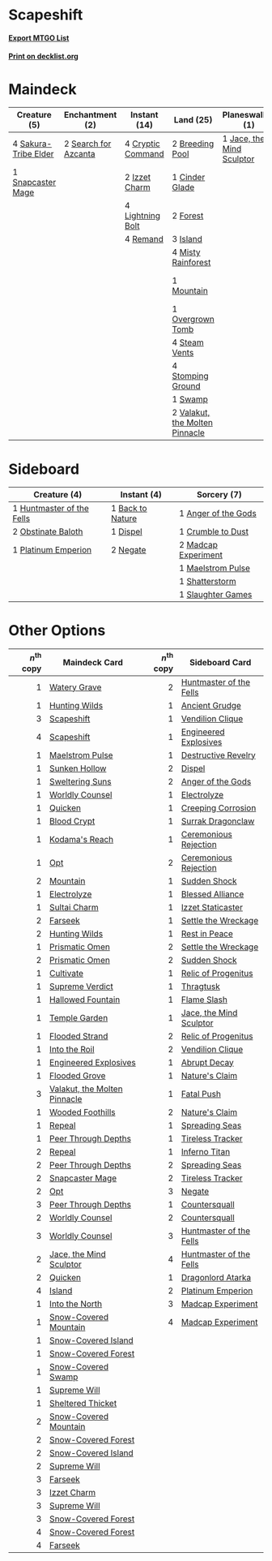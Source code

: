# Scapeshift

#### [Export MTGO List](../collection/Scapeshift/Scapeshift.txt)
#### [Print on decklist.org](http://decklist.org/?deckmain=1%09Anger%20of%20the%20Gods%0A2%09Breeding%20Pool%0A4%09Bring%20to%20Light%0A1%09Cinder%20Glade%0A4%09Cryptic%20Command%0A1%09Damnation%0A1%09Farseek%0A2%09Forest%0A3%09Island%0A2%09Izzet%20Charm%0A1%09Jace,%20the%20Mind%20Sculptor%0A4%09Lightning%20Bolt%0A4%09Misty%20Rainforest%0A1%09Mountain%0A1%09Overgrown%20Tomb%0A4%09Remand%0A4%09Sakura-Tribe%20Elder%0A2%09Scapeshift%0A2%09Search%20for%20Azcanta%0A4%09Search%20for%20Tomorrow%0A1%09Snapcaster%20Mage%0A4%09Steam%20Vents%0A4%09Stomping%20Ground%0A1%09Swamp%0A2%09Valakut,%20the%20Molten%20Pinnacle&deckside=1%09Anger%20of%20the%20Gods%0A1%09Back%20to%20Nature%0A1%09Crumble%20to%20Dust%0A1%09Dispel%0A1%09Huntmaster%20of%20the%20Fells%0A2%09Madcap%20Experiment%0A1%09Maelstrom%20Pulse%0A2%09Negate%0A2%09Obstinate%20Baloth%0A1%09Platinum%20Emperion%0A1%09Shatterstorm%0A1%09Slaughter%20Games)
# Maindeck

|                                         Creature (5)                                          |                                        Enchantment (2)                                        |                                        Instant (14)                                        |                                                Land (25)                                                |                                          Planeswalker (1)                                          |                                          Sorcery (13)                                          |
|-----------------------------------------------------------------------------------------------|-----------------------------------------------------------------------------------------------|--------------------------------------------------------------------------------------------|---------------------------------------------------------------------------------------------------------|----------------------------------------------------------------------------------------------------|------------------------------------------------------------------------------------------------|
|4 [Sakura-Tribe Elder](http://gatherer.wizards.com/Pages/Card/Details.aspx?multiverseid=382351)|2 [Search for Azcanta](http://gatherer.wizards.com/Pages/Card/Details.aspx?multiverseid=435226)|4 [Cryptic Command](http://gatherer.wizards.com/Pages/Card/Details.aspx?multiverseid=370439)|2 [Breeding Pool](http://gatherer.wizards.com/Pages/Card/Details.aspx?multiverseid=405095)               |1 [Jace, the Mind Sculptor](http://gatherer.wizards.com/Pages/Card/Details.aspx?multiverseid=382979)|1 [Anger of the Gods](http://gatherer.wizards.com/Pages/Card/Details.aspx?multiverseid=438682)  |
|1 [Snapcaster Mage](http://gatherer.wizards.com/Pages/Card/Details.aspx?multiverseid=425875)   |                                                                                               |2 [Izzet Charm](http://gatherer.wizards.com/Pages/Card/Details.aspx?multiverseid=425996)    |1 [Cinder Glade](http://gatherer.wizards.com/Pages/Card/Details.aspx?multiverseid=405097)                |                                                                                                    |4 [Bring to Light](http://gatherer.wizards.com/Pages/Card/Details.aspx?multiverseid=401831)     |
|                                                                                               |                                                                                               |4 [Lightning Bolt](http://gatherer.wizards.com/Pages/Card/Details.aspx?multiverseid=234704) |2 [Forest](http://gatherer.wizards.com/Pages/Card/Details.aspx?multiverseid=439605)                      |                                                                                                    |1 [Damnation](http://gatherer.wizards.com/Pages/Card/Details.aspx?multiverseid=425888)          |
|                                                                                               |                                                                                               |4 [Remand](http://gatherer.wizards.com/Pages/Card/Details.aspx?multiverseid=397881)         |3 [Island](http://gatherer.wizards.com/Pages/Card/Details.aspx?multiverseid=439602)                      |                                                                                                    |1 [Farseek](http://gatherer.wizards.com/Pages/Card/Details.aspx?multiverseid=433081)            |
|                                                                                               |                                                                                               |                                                                                            |4 [Misty Rainforest](http://gatherer.wizards.com/Pages/Card/Details.aspx?multiverseid=426065)            |                                                                                                    |2 [Scapeshift](http://gatherer.wizards.com/Pages/Card/Details.aspx?multiverseid=146593)         |
|                                                                                               |                                                                                               |                                                                                            |1 [Mountain](http://gatherer.wizards.com/Pages/Card/Details.aspx?multiverseid=439604)                    |                                                                                                    |4 [Search for Tomorrow](http://gatherer.wizards.com/Pages/Card/Details.aspx?multiverseid=205408)|
|                                                                                               |                                                                                               |                                                                                            |1 [Overgrown Tomb](http://gatherer.wizards.com/Pages/Card/Details.aspx?multiverseid=405103)              |                                                                                                    |                                                                                                |
|                                                                                               |                                                                                               |                                                                                            |4 [Steam Vents](http://gatherer.wizards.com/Pages/Card/Details.aspx?multiverseid=405109)                 |                                                                                                    |                                                                                                |
|                                                                                               |                                                                                               |                                                                                            |4 [Stomping Ground](http://gatherer.wizards.com/Pages/Card/Details.aspx?multiverseid=405110)             |                                                                                                    |                                                                                                |
|                                                                                               |                                                                                               |                                                                                            |1 [Swamp](http://gatherer.wizards.com/Pages/Card/Details.aspx?multiverseid=439603)                       |                                                                                                    |                                                                                                |
|                                                                                               |                                                                                               |                                                                                            |2 [Valakut, the Molten Pinnacle](http://gatherer.wizards.com/Pages/Card/Details.aspx?multiverseid=190400)|                                                                                                    |                                                                                                |


# Sideboard

|                                            Creature (4)                                            |                                        Instant (4)                                        |                                         Sorcery (7)                                          |
|----------------------------------------------------------------------------------------------------|-------------------------------------------------------------------------------------------|----------------------------------------------------------------------------------------------|
|1 [Huntmaster of the Fells](http://gatherer.wizards.com/Pages/Card/Details.aspx?multiverseid=439333)|1 [Back to Nature](http://gatherer.wizards.com/Pages/Card/Details.aspx?multiverseid=383187)|1 [Anger of the Gods](http://gatherer.wizards.com/Pages/Card/Details.aspx?multiverseid=438682)|
|2 [Obstinate Baloth](http://gatherer.wizards.com/Pages/Card/Details.aspx?multiverseid=438745)       |1 [Dispel](http://gatherer.wizards.com/Pages/Card/Details.aspx?multiverseid=201562)        |1 [Crumble to Dust](http://gatherer.wizards.com/Pages/Card/Details.aspx?multiverseid=401850)  |
|1 [Platinum Emperion](http://gatherer.wizards.com/Pages/Card/Details.aspx?multiverseid=215092)      |2 [Negate](http://gatherer.wizards.com/Pages/Card/Details.aspx?multiverseid=447135)        |2 [Madcap Experiment](http://gatherer.wizards.com/Pages/Card/Details.aspx?multiverseid=417695)|
|                                                                                                    |                                                                                           |1 [Maelstrom Pulse](http://gatherer.wizards.com/Pages/Card/Details.aspx?multiverseid=370521)  |
|                                                                                                    |                                                                                           |1 [Shatterstorm](http://gatherer.wizards.com/Pages/Card/Details.aspx?multiverseid=430683)     |
|                                                                                                    |                                                                                           |1 [Slaughter Games](http://gatherer.wizards.com/Pages/Card/Details.aspx?multiverseid=290532)  |


# Other Options

|*n*<sup>th</sup> copy|                                             Maindeck Card                                             |*n*<sup>th</sup> copy|                                          Sideboard Card                                          |
|--------------------:|-------------------------------------------------------------------------------------------------------|--------------------:|--------------------------------------------------------------------------------------------------|
|                    1|[Watery Grave](http://gatherer.wizards.com/Pages/Card/Details.aspx?multiverseid=405114)                |                    2|[Huntmaster of the Fells](http://gatherer.wizards.com/Pages/Card/Details.aspx?multiverseid=439333)|
|                    1|[Hunting Wilds](http://gatherer.wizards.com/Pages/Card/Details.aspx?multiverseid=122458)               |                    1|[Ancient Grudge](http://gatherer.wizards.com/Pages/Card/Details.aspx?multiverseid=425913)         |
|                    3|[Scapeshift](http://gatherer.wizards.com/Pages/Card/Details.aspx?multiverseid=146593)                  |                    1|[Vendilion Clique](http://gatherer.wizards.com/Pages/Card/Details.aspx?multiverseid=370390)       |
|                    4|[Scapeshift](http://gatherer.wizards.com/Pages/Card/Details.aspx?multiverseid=146593)                  |                    1|[Engineered Explosives](http://gatherer.wizards.com/Pages/Card/Details.aspx?multiverseid=370549)  |
|                    1|[Maelstrom Pulse](http://gatherer.wizards.com/Pages/Card/Details.aspx?multiverseid=370521)             |                    1|[Destructive Revelry](http://gatherer.wizards.com/Pages/Card/Details.aspx?multiverseid=373351)    |
|                    1|[Sunken Hollow](http://gatherer.wizards.com/Pages/Card/Details.aspx?multiverseid=405111)               |                    2|[Dispel](http://gatherer.wizards.com/Pages/Card/Details.aspx?multiverseid=201562)                 |
|                    1|[Sweltering Suns](http://gatherer.wizards.com/Pages/Card/Details.aspx?multiverseid=426851)             |                    2|[Anger of the Gods](http://gatherer.wizards.com/Pages/Card/Details.aspx?multiverseid=438682)      |
|                    1|[Worldly Counsel](http://gatherer.wizards.com/Pages/Card/Details.aspx?multiverseid=22982)              |                    1|[Electrolyze](http://gatherer.wizards.com/Pages/Card/Details.aspx?multiverseid=370376)            |
|                    1|[Quicken](http://gatherer.wizards.com/Pages/Card/Details.aspx?multiverseid=426578)                     |                    1|[Creeping Corrosion](http://gatherer.wizards.com/Pages/Card/Details.aspx?multiverseid=214029)     |
|                    1|[Blood Crypt](http://gatherer.wizards.com/Pages/Card/Details.aspx?multiverseid=405093)                 |                    1|[Surrak Dragonclaw](http://gatherer.wizards.com/Pages/Card/Details.aspx?multiverseid=386681)      |
|                    1|[Kodama's Reach](http://gatherer.wizards.com/Pages/Card/Details.aspx?multiverseid=370417)              |                    1|[Ceremonious Rejection](http://gatherer.wizards.com/Pages/Card/Details.aspx?multiverseid=417613)  |
|                    1|[Opt](http://gatherer.wizards.com/Pages/Card/Details.aspx?multiverseid=435217)                         |                    2|[Ceremonious Rejection](http://gatherer.wizards.com/Pages/Card/Details.aspx?multiverseid=417613)  |
|                    2|[Mountain](http://gatherer.wizards.com/Pages/Card/Details.aspx?multiverseid=439604)                    |                    1|[Sudden Shock](http://gatherer.wizards.com/Pages/Card/Details.aspx?multiverseid=370388)           |
|                    1|[Electrolyze](http://gatherer.wizards.com/Pages/Card/Details.aspx?multiverseid=370376)                 |                    1|[Blessed Alliance](http://gatherer.wizards.com/Pages/Card/Details.aspx?multiverseid=414302)       |
|                    1|[Sultai Charm](http://gatherer.wizards.com/Pages/Card/Details.aspx?multiverseid=386676)                |                    1|[Izzet Staticaster](http://gatherer.wizards.com/Pages/Card/Details.aspx?multiverseid=253638)      |
|                    2|[Farseek](http://gatherer.wizards.com/Pages/Card/Details.aspx?multiverseid=433081)                     |                    1|[Settle the Wreckage](http://gatherer.wizards.com/Pages/Card/Details.aspx?multiverseid=435186)    |
|                    2|[Hunting Wilds](http://gatherer.wizards.com/Pages/Card/Details.aspx?multiverseid=122458)               |                    1|[Rest in Peace](http://gatherer.wizards.com/Pages/Card/Details.aspx?multiverseid=442021)          |
|                    1|[Prismatic Omen](http://gatherer.wizards.com/Pages/Card/Details.aspx?multiverseid=151989)              |                    2|[Settle the Wreckage](http://gatherer.wizards.com/Pages/Card/Details.aspx?multiverseid=435186)    |
|                    2|[Prismatic Omen](http://gatherer.wizards.com/Pages/Card/Details.aspx?multiverseid=151989)              |                    2|[Sudden Shock](http://gatherer.wizards.com/Pages/Card/Details.aspx?multiverseid=370388)           |
|                    1|[Cultivate](http://gatherer.wizards.com/Pages/Card/Details.aspx?multiverseid=423487)                   |                    1|[Relic of Progenitus](http://gatherer.wizards.com/Pages/Card/Details.aspx?multiverseid=205326)    |
|                    1|[Supreme Verdict](http://gatherer.wizards.com/Pages/Card/Details.aspx?multiverseid=438776)             |                    1|[Thragtusk](http://gatherer.wizards.com/Pages/Card/Details.aspx?multiverseid=425968)              |
|                    1|[Hallowed Fountain](http://gatherer.wizards.com/Pages/Card/Details.aspx?multiverseid=405100)           |                    1|[Flame Slash](http://gatherer.wizards.com/Pages/Card/Details.aspx?multiverseid=368536)            |
|                    1|[Temple Garden](http://gatherer.wizards.com/Pages/Card/Details.aspx?multiverseid=405112)               |                    1|[Jace, the Mind Sculptor](http://gatherer.wizards.com/Pages/Card/Details.aspx?multiverseid=382979)|
|                    1|[Flooded Strand](http://gatherer.wizards.com/Pages/Card/Details.aspx?multiverseid=405098)              |                    2|[Relic of Progenitus](http://gatherer.wizards.com/Pages/Card/Details.aspx?multiverseid=205326)    |
|                    1|[Into the Roil](http://gatherer.wizards.com/Pages/Card/Details.aspx?multiverseid=380188)               |                    2|[Vendilion Clique](http://gatherer.wizards.com/Pages/Card/Details.aspx?multiverseid=370390)       |
|                    1|[Engineered Explosives](http://gatherer.wizards.com/Pages/Card/Details.aspx?multiverseid=370549)       |                    1|[Abrupt Decay](http://gatherer.wizards.com/Pages/Card/Details.aspx?multiverseid=425971)           |
|                    1|[Flooded Grove](http://gatherer.wizards.com/Pages/Card/Details.aspx?multiverseid=442228)               |                    1|[Nature's Claim](http://gatherer.wizards.com/Pages/Card/Details.aspx?multiverseid=438743)         |
|                    3|[Valakut, the Molten Pinnacle](http://gatherer.wizards.com/Pages/Card/Details.aspx?multiverseid=190400)|                    1|[Fatal Push](http://gatherer.wizards.com/Pages/Card/Details.aspx?multiverseid=423724)             |
|                    1|[Wooded Foothills](http://gatherer.wizards.com/Pages/Card/Details.aspx?multiverseid=405116)            |                    2|[Nature's Claim](http://gatherer.wizards.com/Pages/Card/Details.aspx?multiverseid=438743)         |
|                    1|[Repeal](http://gatherer.wizards.com/Pages/Card/Details.aspx?multiverseid=397667)                      |                    1|[Spreading Seas](http://gatherer.wizards.com/Pages/Card/Details.aspx?multiverseid=190405)         |
|                    1|[Peer Through Depths](http://gatherer.wizards.com/Pages/Card/Details.aspx?multiverseid=370540)         |                    1|[Tireless Tracker](http://gatherer.wizards.com/Pages/Card/Details.aspx?multiverseid=409997)       |
|                    2|[Repeal](http://gatherer.wizards.com/Pages/Card/Details.aspx?multiverseid=397667)                      |                    1|[Inferno Titan](http://gatherer.wizards.com/Pages/Card/Details.aspx?multiverseid=446845)          |
|                    2|[Peer Through Depths](http://gatherer.wizards.com/Pages/Card/Details.aspx?multiverseid=370540)         |                    2|[Spreading Seas](http://gatherer.wizards.com/Pages/Card/Details.aspx?multiverseid=190405)         |
|                    2|[Snapcaster Mage](http://gatherer.wizards.com/Pages/Card/Details.aspx?multiverseid=425875)             |                    2|[Tireless Tracker](http://gatherer.wizards.com/Pages/Card/Details.aspx?multiverseid=409997)       |
|                    2|[Opt](http://gatherer.wizards.com/Pages/Card/Details.aspx?multiverseid=435217)                         |                    3|[Negate](http://gatherer.wizards.com/Pages/Card/Details.aspx?multiverseid=447135)                 |
|                    3|[Peer Through Depths](http://gatherer.wizards.com/Pages/Card/Details.aspx?multiverseid=370540)         |                    1|[Countersquall](http://gatherer.wizards.com/Pages/Card/Details.aspx?multiverseid=249406)          |
|                    2|[Worldly Counsel](http://gatherer.wizards.com/Pages/Card/Details.aspx?multiverseid=22982)              |                    2|[Countersquall](http://gatherer.wizards.com/Pages/Card/Details.aspx?multiverseid=249406)          |
|                    3|[Worldly Counsel](http://gatherer.wizards.com/Pages/Card/Details.aspx?multiverseid=22982)              |                    3|[Huntmaster of the Fells](http://gatherer.wizards.com/Pages/Card/Details.aspx?multiverseid=439333)|
|                    2|[Jace, the Mind Sculptor](http://gatherer.wizards.com/Pages/Card/Details.aspx?multiverseid=382979)     |                    4|[Huntmaster of the Fells](http://gatherer.wizards.com/Pages/Card/Details.aspx?multiverseid=439333)|
|                    2|[Quicken](http://gatherer.wizards.com/Pages/Card/Details.aspx?multiverseid=426578)                     |                    1|[Dragonlord Atarka](http://gatherer.wizards.com/Pages/Card/Details.aspx?multiverseid=394546)      |
|                    4|[Island](http://gatherer.wizards.com/Pages/Card/Details.aspx?multiverseid=439602)                      |                    2|[Platinum Emperion](http://gatherer.wizards.com/Pages/Card/Details.aspx?multiverseid=215092)      |
|                    1|[Into the North](http://gatherer.wizards.com/Pages/Card/Details.aspx?multiverseid=121199)              |                    3|[Madcap Experiment](http://gatherer.wizards.com/Pages/Card/Details.aspx?multiverseid=417695)      |
|                    1|[Snow-Covered Mountain](http://gatherer.wizards.com/Pages/Card/Details.aspx?multiverseid=184814)       |                    4|[Madcap Experiment](http://gatherer.wizards.com/Pages/Card/Details.aspx?multiverseid=417695)      |
|                    1|[Snow-Covered Island](http://gatherer.wizards.com/Pages/Card/Details.aspx?multiverseid=184813)         |                     |                                                                                                  |
|                    1|[Snow-Covered Forest](http://gatherer.wizards.com/Pages/Card/Details.aspx?multiverseid=184812)         |                     |                                                                                                  |
|                    1|[Snow-Covered Swamp](http://gatherer.wizards.com/Pages/Card/Details.aspx?multiverseid=184816)          |                     |                                                                                                  |
|                    1|[Supreme Will](http://gatherer.wizards.com/Pages/Card/Details.aspx?multiverseid=430738)                |                     |                                                                                                  |
|                    1|[Sheltered Thicket](http://gatherer.wizards.com/Pages/Card/Details.aspx?multiverseid=426950)           |                     |                                                                                                  |
|                    2|[Snow-Covered Mountain](http://gatherer.wizards.com/Pages/Card/Details.aspx?multiverseid=184814)       |                     |                                                                                                  |
|                    2|[Snow-Covered Forest](http://gatherer.wizards.com/Pages/Card/Details.aspx?multiverseid=184812)         |                     |                                                                                                  |
|                    2|[Snow-Covered Island](http://gatherer.wizards.com/Pages/Card/Details.aspx?multiverseid=184813)         |                     |                                                                                                  |
|                    2|[Supreme Will](http://gatherer.wizards.com/Pages/Card/Details.aspx?multiverseid=430738)                |                     |                                                                                                  |
|                    3|[Farseek](http://gatherer.wizards.com/Pages/Card/Details.aspx?multiverseid=433081)                     |                     |                                                                                                  |
|                    3|[Izzet Charm](http://gatherer.wizards.com/Pages/Card/Details.aspx?multiverseid=425996)                 |                     |                                                                                                  |
|                    3|[Supreme Will](http://gatherer.wizards.com/Pages/Card/Details.aspx?multiverseid=430738)                |                     |                                                                                                  |
|                    3|[Snow-Covered Forest](http://gatherer.wizards.com/Pages/Card/Details.aspx?multiverseid=184812)         |                     |                                                                                                  |
|                    4|[Snow-Covered Forest](http://gatherer.wizards.com/Pages/Card/Details.aspx?multiverseid=184812)         |                     |                                                                                                  |
|                    4|[Farseek](http://gatherer.wizards.com/Pages/Card/Details.aspx?multiverseid=433081)                     |                     |                                                                                                  |

